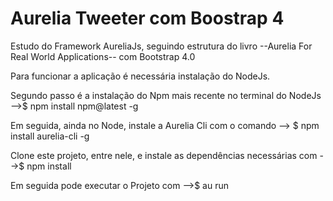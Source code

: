 # Aurelia Tweeter com Boostrap 4

Estudo do Framework AureliaJs, seguindo estrutura do livro --Aurelia For Real World Applications-- com Bootstrap 4.0

Para funcionar a aplicação é necessária instalação do NodeJs.

Segundo passo é a instalação do Npm mais recente no terminal do NodeJs  -->$ npm install npm@latest -g

Em seguida, ainda no Node, instale a Aurelia Cli com o comando --> $ npm install aurelia-cli -g

Clone este projeto, entre nele, e instale as dependências necessárias com -->$ npm install

Em seguida pode executar o Projeto com -->$ au run
